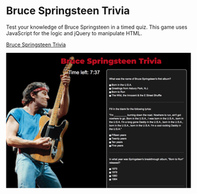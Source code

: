 # Bruce Springsteen Trivia

Test your knowledge of Bruce Springsteen in a timed quiz. This game uses JavaScript for the logic and jQuery to manipulate HTML.

[Bruce Springsteen Trivia](https://minnesotanice.github.io/TriviaGame/)

![alt text](readme-assets/trivia-screenshot-01.png "Bruce Springsteen Trivia (screenshot)")